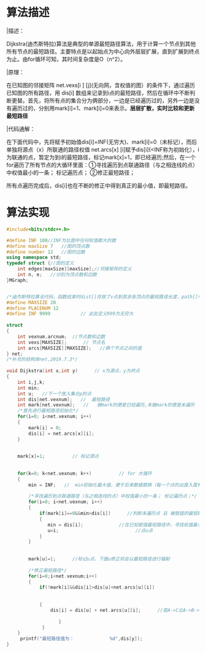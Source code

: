 
# 算法描述

|描述：

  Dijkstra(迪杰斯特拉)算法是典型的单源最短路径算法，用于计算一个节点到其他所有节点的最短路径。主要特点是以起始点为中心向外层层扩展，直到扩展到终点为止。由for循环可知，其时间复杂度是O（n^2）。



|原理：  

  在已知图的邻接矩阵 net.vexs[i ] [j](无向网，含权值的图）的条件下，通过遍历已知图的所有路径，用 dis[i] 数组来记录到i点的最短路径，然后在循环中不断判断更替。首先，将所有点的集合分为俩部分，一边是已经遍历过的，另外一边是没有遍历过的，分别用mark[i]=1、mark[i]=0来表示。**层层扩散，实时比较和更新最短路径**



|代码通解：

​	在下面代码中，先将赋予初始值dis[i]=INF(无穷大)、mark[i]=0（未标记），而后单独将源点（x）所联通的路径权值 net.arcs[x] [i]赋予dis[i](<INF称为初始化），i为联通的点，暂定为到i的最短路径，标记mark[x]=1，即已经遍历;然后，在一个for遍历了所有节点的大循环里面：①寻找遍历到点联通路径（与之相连线的点）中权值最小的一条； 标记遍历点； ②修正最短路径；

所有点遍历完成后，dis[i]也在不断的修正中得到真正的最小值，即最短路径。



# 算法实现 

```c++
#include<bits/stdc++.h>

#define INF 100//INF为比图中任何权值都大的数
#define maxSize 7   //图的顶点数
#define number 12   //图的边数
using namespace std;
typedef struct {//图的定义
	int edges[maxSize][maxSize];//邻接矩阵的定义
	int n, e;   //分别为顶点数和边数
}MGraph;


/*迪杰斯特拉算法代码，函数结束时dist[]存放了v点到其余各顶点的最短路径长度，path[]中保存从V到各顶点的最短路径*/
#define MAXSIZE 20
#define PLACENUM 12
#define INF 9999           // 此处定义999为无穷大
 
struct
{
    int vexnum,arcnum;  //节点数和边数
    int vexs[MAXSIZE];      // 节点名
    int arcs[MAXSIZE][MAXSIZE];   //俩个节点之间的值
} net;
/*补充的结构体net,2019.7.3*/
 
void Dijkstra(int x,int y)      // x为源点，y为终点
{
    int i,j,k;
    int min;
    int u;   //下一个放入集合p的点
    int dis[net.vexnum];   //  最短路径
    int mark[net.vexnum];   //   被mark的便是已经遍历,未被mark的便是未遍历
    /*首先进行最短路径初始化*/
    for(i=0; i<net.vexnum; i++)
    {
        mark[i] = 0;
        dis[i] = net.arcs[x][i];
    }
 
 
    mark[x]=1;          // 标记源点
    
    
    for(k=0; k<net.vexnum; k++)          // for 大循环
    {
        min = INF;   //  min初始化最大值，便于后来数据替换（每一个点的出度入度判断）
        
        /*寻找遍历到点联通路径（与之相连线的点）中权值最小的一条； 标记遍历点；*/
        for(i=0; i<net.vexnum; i++)
        {
            if(mark[i]==0&&min>dis[i])      //判断未遍历点 且 被赋值的最短路径（dis[i]<INF），未被赋值的点     //                                                     应当min==dis[i]=INF
            {
               min = dis[i];             //在已知赋值最短路径中，寻找权值最小的点并将他作为下一个遍历 
               u=i;                            //点u点
            }
        }
 
 
        mark[u]=1;      //标记u点，下面u修正将会以最短路径进行辐射
 
        /*修正最短路径*/
        for(i=0;i<net.vexnum;i++)
        {
            if(!mark[i]&&dis[i]>dis[u]+net.arcs[u][i])                 // ！mark[i]判断不去走回头路，        
                                                                                             /*dis[i]>dis[u]+net.arcs[u][i]有俩个用途：①若u链接的是x源点没有赋值最短路径的点，那么这里可以赋值②若是赋值过的点，那么可以判断是上一个dis[i]（此时是被赋值过的）是不是真正的最短路径，即修正。*/
 
            {
                dis[i] = dis[u] + net.arcs[u][i];      //若A->C比A->B->C更长那么A->B->C则是到C的最短路径，下图将解释。
         
                   }
             }
    }
     printf("最短路径值为：             %d",dis[y]);
}
```

